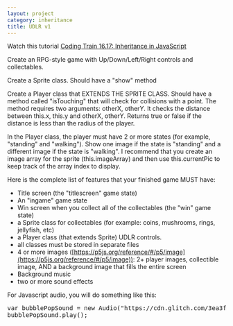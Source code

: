 ```yaml
---
layout: project
category: inheritance
title: UDLR v1
---
```


Watch this tutorial [Coding Train 16.17: Inheritance in JavaScript](https://drive.google.com/file/d/1f31Hv4RS_QHj-aPZUUjJyY07w8wgRcUg/view?usp=sharing)

Create an RPG-style game with Up/Down/Left/Right controls and collectables.

Create a Sprite class. Should have a "show" method

Create a Player class that EXTENDS THE SPRITE CLASS. Should have a method called "isTouching" that will check for collisions with a point. The method requires two arguments: otherX, otherY. It checks the distance between this.x, this.y and otherX, otherY. Returns true or false if the distance is less than the radius of the player.

In the Player class, the player must have 2 or more states (for example, "standing" and "walking"). Show one image if the state is "standing" and a different image if the state is "walking". I recommend that you create an image array for the sprite (this.imageArray) and then use this.currentPic to keep track of the array index to display.

Here is the complete list of features that your finished game MUST have:
  - Title screen (the "titlescreen" game state)
  - An "ingame" game state
  - Win screen when you collect all of the collectables (the "win" game state)
  - a Sprite class for collectables (for example: coins, mushrooms, rings, jellyfish, etc)
  - a Player class (that extends Sprite) UDLR controls.
  - all classes must be stored in separate files
  - 4 or more images ([https://p5js.org/reference/#/p5/image](https://p5js.org/reference/#/p5/image)): 2+ player images, collectible image, AND a background image that fills the entire screen
  - Background music
  - two or more sound effects

 For Javascript audio, you will do something like this:
<pre>
var bubblePopSound = new Audio("https://cdn.glitch.com/3ea3f7b0-b76d-4d46-a07c-96d8a42fd4ea%2FMINE%20DIAMONDS%20%20miNECRAFT%20PARODY%20OF%20TAKE%20ON%20ME.mp3?1535764574813");
bubblePopSound.play();
</pre>

